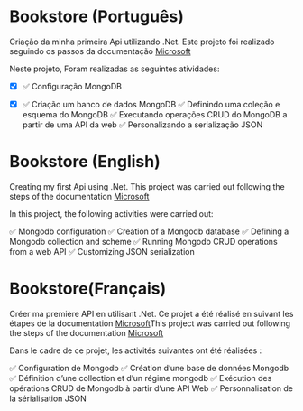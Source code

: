 # Bookstore (Português)

Criação da minha primeira Api utilizando .Net.
Este projeto foi realizado seguindo os passos da documentação [Microsoft](https://docs.microsoft.com/en-us/aspnet/core/tutorials/first-mongo-app?view=aspnetcore-6.0&tabs=visual-studio/)

Neste projeto, Foram realizadas as seguintes atividades:

  -[x] ✅ Configuração MongoDB
  -[x] ✅ Criação um banco de dados MongoDB
  ✅ Definindo uma coleção e esquema do MongoDB
  ✅ Executando operações CRUD do MongoDB a partir de uma API da web
  ✅ Personalizando a serialização JSON


# Bookstore (English)

Creating my first Api using .Net.
This project was carried out following the steps of the documentation [Microsoft](https://docs.microsoft.com/en-us/aspnet/core/tutorials/first-mongo-app?view=aspnetcore-6.0&tabs=visual-studio/)

In this project, the following activities were carried out:

  ✅ Mongodb configuration
  ✅ Creation of a Mongodb database
  ✅ Defining a Mongodb collection and scheme
  ✅ Running Mongodb CRUD operations from a web API
  ✅ Customizing JSON serialization


# Bookstore(Français)

Créer ma première API en utilisant .Net.
Ce projet a été réalisé en suivant les étapes de la documentation [Microsoft](https://docs.microsoft.com/en-us/aspnet/core/tutorials/first-mongo-app?view=aspnetcore-6.0&tabs=visual-studio/)This project was carried out following the steps of the documentation [Microsoft](https://docs.microsoft.com/en-us/aspnet/core/tutorials/first-mongo-app?view=aspnetcore-6.0&tabs=visual-studio/)

Dans le cadre de ce projet, les activités suivantes ont été réalisées :

  ✅ Configuration de Mongodb
  ✅ Création d’une base de données Mongodb
  ✅ Définition d’une collection et d’un régime mongodb
  ✅ Exécution des opérations CRUD de Mongodb à partir d’une API Web
  ✅ Personnalisation de la sérialisation JSON
